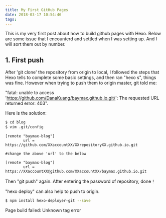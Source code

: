 ```yaml
---
title: My First GitHub Pages
date: 2018-03-17 10:54:46
tags:  
---
```


This is my very first post about how to build github pages with Hexo.
Below are some issue that I encounterd and settled when I was setting up. And I will sort them out by number.

## 1. First push

After 'git clone' the repository from origin to local, I followed the steps that Hexo tells to complete some basic settings, and then ran "hexo s", things was fine. However when trying to push them to origin master, git told me: 

"fatal: unable to access 'https://github.com/DanaKuang/baymax.github.io.git/': The requested URL returned error: 403". 

Here is the solution:

``` bash
$ cd blog
$ vim .git/config
```

```
[remote "baymax-blog"]
        url = https://github.com/XXaccountXX/XXrepositoryXX.github.io.git

#change the above 'url' to the below

[remote "baymax-blog"]
        url = https://XXaccountXX@github.com/XXaccountXX/baymax.github.io.git       
```

Then "git push" again. After entering the password of repository, done！

"hexo deploy" can also help to push to origin.

``` bash
$ npm install hexo-deployer-git --save
```

Page build failed: Unknown tag error
